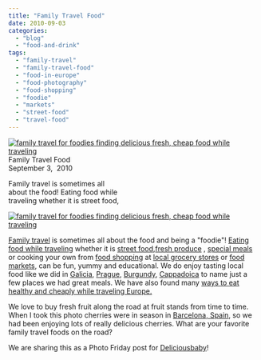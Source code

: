 ```yaml
---
title: "Family Travel Food"
date: 2010-09-03
categories: 
  - "blog"
  - "food-and-drink"
tags: 
  - "family-travel"
  - "family-travel-food"
  - "food-in-europe"
  - "food-photography"
  - "food-shopping"
  - "foodie"
  - "markets"
  - "street-food"
  - "travel-food"
---
```


 [![family travel for foodies finding delicious fresh, cheap food while traveling](https://pub-ac94b3f306b24c0dba4238943c97f2e1.r2.dev/6a00e5502a95078833013484b8ca32970c.jpg "family travel for foodies finding delicious fresh, cheap food while traveling")](https://pub-ac94b3f306b24c0dba4238943c97f2e1.r2.dev/6a00e5502a95078833013484b8ca32970c.jpg) Family Travel Food  
September 3,  2010

Family travel is sometimes all  
about the food! Eating food while  
traveling whether it is street food,

<!--more-->

[![family travel for foodies finding delicious fresh, cheap food while traveling](https://pub-ac94b3f306b24c0dba4238943c97f2e1.r2.dev/6a00e5502a950788330133f19079e4970b.jpg "family travel for foodies finding delicious fresh, cheap food while traveling")](https://pub-ac94b3f306b24c0dba4238943c97f2e1.r2.dev/6a00e5502a950788330133f19079e4970b.jpg)  

[Family travel](http://soultravelers3new.local/2009/04/how-to-travel-the-world-as-a-digital-nomad-family.html) is sometimes all about the food and being a "foodie"! [Eating food while traveling](http://soultravelers3new.local/2008/09/how-to-eat-heal.html) whether it is [street food](http://soultravelers3new.local/2008/03/kids-view-of-fl.html),[fresh produce](http://soultravelers3new.local/2010/06/family-travel-italy-verona-farm-stay-agritourismo-romeo-juliet-arena-opera.html) , [special meals](http://soultravelers3new.local/2009/05/family-travel-photo-sweden-reindeer-meat-in-kota-traditional-sami-lapland.html) or cooking your own from [food shopping](http://soultravelers3new.local/2009/07/food-shopping-san-sebastian-spain-unusual-markets-europe.html) at [local grocery stores](http://soultravelers3new.local/2008/04/food-myths-real.html) or [food markets](http://soultravelers3new.local/2009/08/family-travel-photo-norway-bergen-fish-market-fresh-salmon.html), can be fun, yummy and educational. We do enjoy tasting local food like we did in [Galicia](http://soultravelers3new.local/2008/10/post.html), [Prague](http://soultravelers3new.local/2007/11/stand-out-meals.html), [Burgundy](http://soultravelers3new.local/2006/10/nothing-but-pin.html), [Cappadoica](http://soultravelers3new.local/2007/07/cappadocia-cave.html) to name just a few places we had great meals. We have also found many [ways to eat healthy and cheaply while traveling Europe.](http://soultravelers3new.local/2008/09/how-to-eat-heal.html)  
  
We love to buy fresh fruit along the road at fruit stands from time to time. When I took this photo cherries were in season in [Barcelona, Spain](http://soultravelers3new.local/2007/05/barcelona-beach.html), so we had been enjoying lots of really delicious cherries. What are your favorite family travel foods on the road? 

We are sharing this as a Photo Friday post for [Deliciousbaby](http://www.deliciousbaby.com/)!
